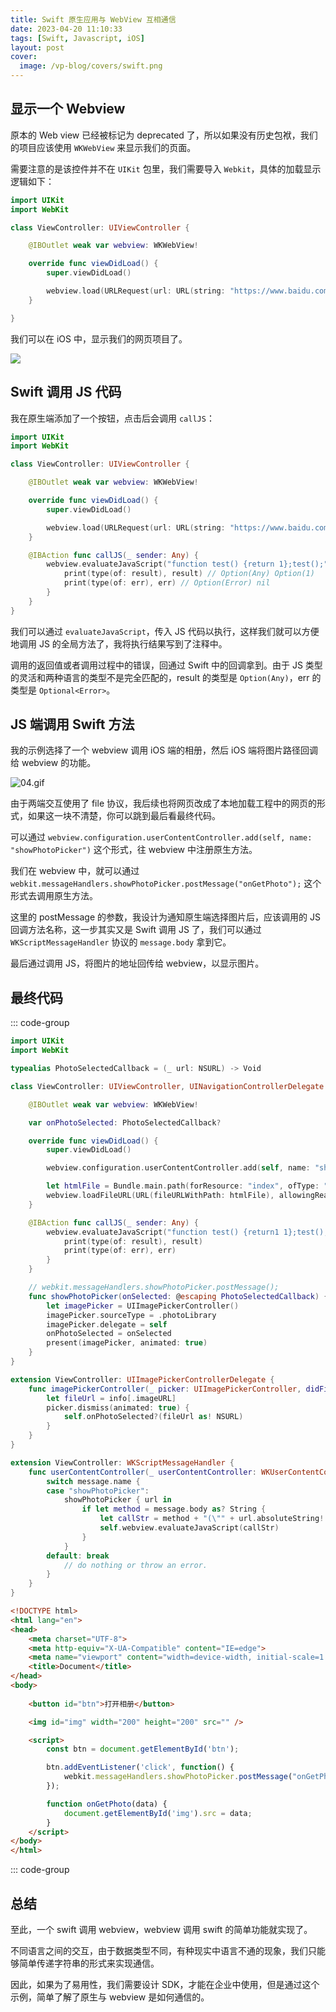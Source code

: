 ```yaml
---
title: Swift 原生应用与 WebView 互相通信
date: 2023-04-20 11:10:33
tags: [Swift, Javascript, iOS]
layout: post
cover:
  image: /vp-blog/covers/swift.png
---
```


## 显示一个 Webview

原本的 Web view 已经被标记为 deprecated 了，所以如果没有历史包袱，我们的项目应该使用 `WKWebView` 来显示我们的页面。

需要注意的是该控件并不在 `UIKit` 包里，我们需要导入 `Webkit`，具体的加载显示逻辑如下：

```swift
import UIKit
import WebKit

class ViewController: UIViewController {

    @IBOutlet weak var webview: WKWebView!

    override func viewDidLoad() {
        super.viewDidLoad()

        webview.load(URLRequest(url: URL(string: "https://www.baidu.com")!))
    }

}
```

我们可以在 iOS 中，显示我们的网页项目了。

![](/resources/2023-04/03.png)


## Swift 调用 JS 代码

我在原生端添加了一个按钮，点击后会调用 `callJS`：

```swift
import UIKit
import WebKit

class ViewController: UIViewController {

    @IBOutlet weak var webview: WKWebView!

    override func viewDidLoad() {
        super.viewDidLoad()

        webview.load(URLRequest(url: URL(string: "https://www.baidu.com")!))
    }

    @IBAction func callJS(_ sender: Any) {
        webview.evaluateJavaScript("function test() {return 1};test();") { result, err in
            print(type(of: result), result) // Option(Any) Option(1)
            print(type(of: err), err) // Option(Error) nil
        }
    }
}
```

我们可以通过 `evaluateJavaScript`，传入 JS 代码以执行，这样我们就可以方便地调用 JS 的全局方法了，我将执行结果写到了注释中。

调用的返回值或者调用过程中的错误，回通过 Swift 中的回调拿到。由于 JS 类型的灵活和两种语言的类型不是完全匹配的，result 的类型是 `Option(Any)`，err 的类型是 `Optional<Error>`。


## JS 端调用 Swift 方法

我的示例选择了一个 webview 调用 iOS 端的相册，然后 iOS 端将图片路径回调给 webview 的功能。

![04.gif](/resources/2023-04/04.gif)

由于两端交互使用了 file 协议，我后续也将网页改成了本地加载工程中的网页的形式，如果这一块不清楚，你可以跳到最后看最终代码。

可以通过 `webview.configuration.userContentController.add(self, name: "showPhotoPicker")` 这个形式，往 webview 中注册原生方法。

我们在 webview 中，就可以通过 `webkit.messageHandlers.showPhotoPicker.postMessage("onGetPhoto");` 这个形式去调用原生方法。

这里的 postMessage 的参数，我设计为通知原生端选择图片后，应该调用的 JS 回调方法名称，这一步其实又是 Swift 调用 JS 了，我们可以通过 `WKScriptMessageHandler` 协议的 `message.body` 拿到它。

最后通过调用 JS，将图片的地址回传给 webview，以显示图片。


## 最终代码

::: code-group

```swift [ViewController.swift]
import UIKit
import WebKit

typealias PhotoSelectedCallback = (_ url: NSURL) -> Void

class ViewController: UIViewController, UINavigationControllerDelegate {

    @IBOutlet weak var webview: WKWebView!

    var onPhotoSelected: PhotoSelectedCallback?

    override func viewDidLoad() {
        super.viewDidLoad()

        webview.configuration.userContentController.add(self, name: "showPhotoPicker")

        let htmlFile = Bundle.main.path(forResource: "index", ofType: "html")!
        webview.loadFileURL(URL(fileURLWithPath: htmlFile), allowingReadAccessTo: URL(fileURLWithPath: htmlFile))
    }

    @IBAction func callJS(_ sender: Any) {
        webview.evaluateJavaScript("function test() {return1 1};test();") { result, err in
            print(type(of: result), result)
            print(type(of: err), err)
        }
    }

    // webkit.messageHandlers.showPhotoPicker.postMessage();
    func showPhotoPicker(onSelected: @escaping PhotoSelectedCallback) {
        let imagePicker = UIImagePickerController()
        imagePicker.sourceType = .photoLibrary
        imagePicker.delegate = self
        onPhotoSelected = onSelected
        present(imagePicker, animated: true)
    }
}

extension ViewController: UIImagePickerControllerDelegate {
    func imagePickerController(_ picker: UIImagePickerController, didFinishPickingMediaWithInfo info: [UIImagePickerController.InfoKey : Any]) {
        let fileUrl = info[.imageURL]
        picker.dismiss(animated: true) {
            self.onPhotoSelected?(fileUrl as! NSURL)
        }
    }
}

extension ViewController: WKScriptMessageHandler {
    func userContentController(_ userContentController: WKUserContentController, didReceive message: WKScriptMessage) {
        switch message.name {
        case "showPhotoPicker":
            showPhotoPicker { url in
                if let method = message.body as? String {
                    let callStr = method + "(\"" + url.absoluteString! + "\")"
                    self.webview.evaluateJavaScript(callStr)
                }
            }
        default: break
            // do nothing or throw an error.
        }
    }
}
```

```html [index.html]
<!DOCTYPE html>
<html lang="en">
<head>
    <meta charset="UTF-8">
    <meta http-equiv="X-UA-Compatible" content="IE=edge">
    <meta name="viewport" content="width=device-width, initial-scale=1.0">
    <title>Document</title>
</head>
<body>
    
    <button id="btn">打开相册</button>

    <img id="img" width="200" height="200" src="" />

    <script>
        const btn = document.getElementById('btn');

        btn.addEventListener('click', function() {
            webkit.messageHandlers.showPhotoPicker.postMessage("onGetPhoto");
        });

        function onGetPhoto(data) {
            document.getElementById('img').src = data;
        }
    </script>
</body>
</html>
```

::: code-group


## 总结

至此，一个 swift 调用 webview，webview 调用 swift 的简单功能就实现了。

不同语言之间的交互，由于数据类型不同，有种现实中语言不通的现象，我们只能够简单传递字符串的形式来实现通信。

因此，如果为了易用性，我们需要设计 SDK，才能在企业中使用，但是通过这个示例，简单了解了原生与 webview 是如何通信的。
